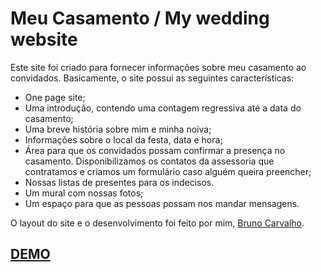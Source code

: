 # Meu Casamento / My wedding website

Este site foi criado para fornecer informações sobre meu casamento ao convidados.
Basicamente, o site possui as seguintes características:
* One page site;
* Uma introdução, contendo uma contagem regressiva até a data do casamento;
* Uma breve história sobre mim e minha noiva;
* Informações sobre o local da festa, data e hora;
* Área para que os convidados possam confirmar a presença no casamento. Disponibilizamos os contatos da assessoria que contratamos e criamos um formulário caso alguém queira preencher;
* Nossas listas de presentes para os indecisos.
* Um mural com nossas fotos;
* Um espaço para que as pessoas possam nos mandar mensagens.

O layout do site e o desenvolvimento foi feito por mim, [Bruno Carvalho](https://brunocarvalho.me/).

## [DEMO](https://brunocarvalho.me/demos/hotsite/)
